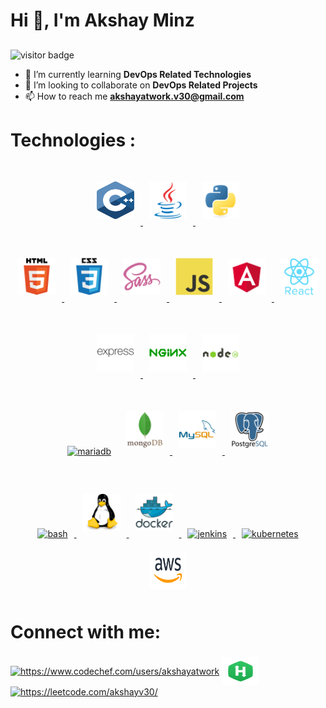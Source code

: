 <!-- # Portfolio -->

 
# Hi 👋, I'm Akshay Minz   
##     
![visitor badge](https://visitor-badge.glitch.me/badge?page_id=AkshayV30.visitor-badge)

- 🌱 I’m currently learning **DevOps Related Technologies**
- 👯 I’m looking to collaborate on **DevOps Related Projects**
- 📫 How to reach me **akshayatwork.v30@gmail.com**

# 
<h2 style = "font-size: 28px">Technologies : </h2>

#


<div align="center"> 
    <a href="https://www.w3schools.com/cpp/" target="_blank" rel="noreferrer"> <img style="margin: 10px" src="https://github.com/AkshayV30/AkshayV30/blob/master/assets/images/c-logo.png" alt="cplusplus" width="60" height="60"/> </a> <a href="https://www.java.com" target="_blank" rel="noreferrer"> <img style="margin: 10px" src="https://raw.githubusercontent.com/devicons/devicon/master/icons/java/java-original.svg" alt="java" width="60" height="60"/> </a><a href="https://www.python.org" target="_blank" rel="noreferrer"> <img style="margin: 10px" src="https://raw.githubusercontent.com/devicons/devicon/master/icons/python/python-original.svg" alt="python" width="60" height="60"/> </a>
    <!-- <a href="https://git-scm.com/" target="_blank" rel="noreferrer"> <img style="margin: 10px" src="https://www.vectorlogo.zone/logos/git-scm/git-scm-icon.svg" alt="git" width="60" height="60"/> </a>  -->
</div>

</td><td valign="top" width="33%">

#
<div align="center"> 
    <a href="https://www.w3.org/html/" target="_blank" rel="noreferrer"> <img style="margin: 10px" src="https://raw.githubusercontent.com/devicons/devicon/master/icons/html5/html5-original-wordmark.svg" alt="html5" width="60" height="60"/> </a><a href="https://www.w3schools.com/css/" target="_blank" rel="noreferrer"> <img style="margin: 10px" src="https://raw.githubusercontent.com/devicons/devicon/master/icons/css3/css3-original-wordmark.svg" alt="css3" width="60" height="60"/> </a><a href="https://sass-lang.com" target="_blank" rel="noreferrer"> <img style="margin: 10px" src="https://raw.githubusercontent.com/devicons/devicon/master/icons/sass/sass-original.svg" alt="sass" width="60" height="60"/> </a><a href="https://developer.mozilla.org/en-US/docs/Web/JavaScript" target="_blank" rel="noreferrer"> <img style="margin: 10px" src="https://raw.githubusercontent.com/devicons/devicon/master/icons/javascript/javascript-original.svg" alt="javascript" width="60" height="60"/> </a>  <a href="https://angular.io" target="_blank" rel="noreferrer"> <img style="margin: 10px" style="margin: 10px" src="https://github.com/AkshayV30/AkshayV30/blob/master/assets/images/angular.png" alt="angular" width="60" height="60"/> </a><a href="https://reactjs.org/" target="_blank" rel="noreferrer"> <img style="margin: 10px" src="https://raw.githubusercontent.com/devicons/devicon/master/icons/react/react-original-wordmark.svg" alt="react" width="60" height="60"/> </a> 
</div>

</td><td valign="top" width="33%">

#
<div align="center">
    <a href="https://expressjs.com" target="_blank" rel="noreferrer"> <img style="margin: 10px" src="https://raw.githubusercontent.com/devicons/devicon/master/icons/express/express-original-wordmark.svg" alt="express" width="60" height="60"/> </a> <a href="https://www.nginx.com" target="_blank" rel="noreferrer"> <img style="margin: 10px" src="https://raw.githubusercontent.com/devicons/devicon/master/icons/nginx/nginx-original.svg" alt="nginx" width="60" height="60"/> </a> <a href="https://nodejs.org" target="_blank" rel="noreferrer"> <img style="margin: 10px" src="https://raw.githubusercontent.com/devicons/devicon/master/icons/nodejs/nodejs-original-wordmark.svg" alt="nodejs" width="60" height="60"/> </a> 

</div>
</td><td valign="top" width="33%">

#
<div align="center">
    <a href="https://mariadb.org/" target="_blank" rel="noreferrer"> <img style="margin: 10px" src="https://www.vectorlogo.zone/logos/mariadb/mariadb-icon.svg" alt="mariadb" width="60" height="60"/></a> <a href="https://www.mongodb.com/" target="_blank" rel="noreferrer"> <img style="margin: 10px" src="https://raw.githubusercontent.com/devicons/devicon/master/icons/mongodb/mongodb-original-wordmark.svg" alt="mongodb" width="60" height="60"/> </a><a href="https://www.mysql.com/" target="_blank" rel="noreferrer"> <img style="margin: 10px" src="https://raw.githubusercontent.com/devicons/devicon/master/icons/mysql/mysql-original-wordmark.svg" alt="mysql" width="60" height="60"/> </a><a href="https://www.postgresql.org" target="_blank" rel="noreferrer"> <img style="margin: 10px" src="https://raw.githubusercontent.com/devicons/devicon/master/icons/postgresql/postgresql-original-wordmark.svg" alt="postgresql" width="60" height="60"/> </a>  
</div>

</td><td valign="top" width="33%">

#
<div align="center">
    <a href="https://www.gnu.org/software/bash/" target="_blank" rel="noreferrer"> <img style="margin: 10px" src="https://www.vectorlogo.zone/logos/gnu_bash/gnu_bash-icon.svg" alt="bash" width="60" height="60"/> </a><a href="https://www.linux.org/" target="_blank" rel="noreferrer"> <img style="margin: 10px" src="https://raw.githubusercontent.com/devicons/devicon/master/icons/linux/linux-original.svg" alt="linux" width="60" height="60"/> </a><a href="https://www.docker.com/" target="_blank" rel="noreferrer"> <img style="margin: 10px" src="https://raw.githubusercontent.com/devicons/devicon/master/icons/docker/docker-original-wordmark.svg" alt="docker" width="60" height="60"/> </a><a href="https://www.jenkins.io" target="_blank" rel="noreferrer"> <img style="margin: 10px" src="https://www.vectorlogo.zone/logos/jenkins/jenkins-icon.svg" alt="jenkins" width="60" height="60"/> </a><a href="https://kubernetes.io" target="_blank" rel="noreferrer"> <img style="margin: 10px" src="https://www.vectorlogo.zone/logos/kubernetes/kubernetes-icon.svg" alt="kubernetes" width="60" height="60"/> </a> <a href="https://aws.amazon.com" target="_blank" rel="noreferrer"> <img style="margin: 10px" style="margin: 10px" src="https://github.com/AkshayV30/AkshayV30/blob/master/assets/images/Amazon_Web_Services-Logo.wine.png" alt="aws" width="60" height="60"/> </a>
</div>

</td><td valign="top" width="33%">


<!-- [![React Badge](https://img.shields.io/badge/-React-61DBFB?style=for-the-badge&labelColor=black&logo=react&logoColor=61DBFB)](#) [![Javascript Badge](https://img.shields.io/badge/-Javascript-F0DB4F?style=for-the-badge&labelColor=black&logo=javascript&logoColor=F0DB4F)](#) [![Typescript Badge](https://img.shields.io/badge/-Typescript-007acc?style=for-the-badge&labelColor=black&logo=typescript&logoColor=007acc)](#) [![Nodejs Badge](https://img.shields.io/badge/-Nodejs-3C873A?style=for-the-badge&labelColor=black&logo=node.js&logoColor=3C873A)](#) [![GraphQL Badge](https://img.shields.io/badge/-GraphQl-e535ab?style=for-the-badge&labelColor=black&logo=node.js&logoColor=e535ab)](#) -->

<!-- <p>
 <img align="center" src="https://github-readme-streak-stats.herokuapp.com/?user=akshayv30&" alt="akshayv30" />
</p> -->

#

<h2 align="left" style = "font-size: 28px"> Connect with me: </h2>
<div align="left">
<a href="https://www.codechef.com/users/akshayatwork" target="blank"><img align="center" src="https://cdn.jsdelivr.net/npm/simple-icons@3.1.0/icons/codechef.svg" alt="https://www.codechef.com/users/akshayatwork" height="45" width="60" /></a>
<a href="https://www.hackerrank.com/akshayatwork_v30" target="blank"><img align="center" src="https://github.com/AkshayV30/AkshayV30/blob/master/assets/images/HackerRank_logo.png" alt="https://www.hackerrank.com/akshayatwork_v30" height="45" width="60" /></a>
<a href="https://www.leetcode.com/akshayv30/" target="blank"><img align="center" src="https://raw.githubusercontent.com/rahuldkjain/github-profile-readme-generator/master/src/images/icons/Social/leet-code.svg" alt="https://leetcode.com/akshayv30/" height="45" width="60" /></a>
</p>



<!-- 
## click below for PortFolio
 https://akshayv30.github.io/AkshayV30/ -->
